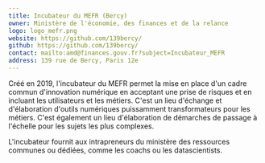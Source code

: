```yaml
---
title: Incubateur du MEFR (Bercy)
owner: Ministère de l'économie, des finances et de la relance
logo: logo_mefr.png
website: https://github.com/139bercy/
github: https://github.com/139bercy/
contact: mailto:amd@finances.gouv.fr?subject=Incubateur_MEFR
address: 139 rue de Bercy, Paris 12e
---
```


Créé en 2019, l'incubateur du MEFR permet la mise en place d'un cadre commun d'innovation numérique en acceptant une prise de risques et en incluant les utilisateurs et les métiers. C'est un lieu d'échange et d'élaboration d'outils numériques puissamment transformateurs pour les métiers. C'est également un lieu d'élaboration de démarches de passage à l'échelle pour les sujets les plus complexes.

L'incubateur fournit aux intrapreneurs du ministère des ressources communes ou dédiées, comme les coachs ou les datascientists.
